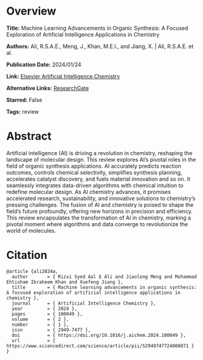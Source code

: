 # Overview
**Title:**
Machine Learning Advancements in Organic Synthesis: A Focused Exploration of Artificial Intelligence Applications in Chemistry

**Authors:**
Ali, R.S.A.E., Meng, J., Khan, M.E.I., and Jiang, X. |
Ali, R.S.A.E. et al.

**Publication Date:**
2024/01/24

**Link:**
[Elsevier Artificial Intelligence Chemistry](https://www.sciencedirect.com/science/article/pii/S2949747724000071)

**Alternative Links:**
[ResearchGate](https://www.researchgate.net/publication/377535430_Machine_Learning_Advancements_in_Organic_Synthesis_A_Focused_Exploration_of_Artificial_Intelligence_Applications_in_Chemistry)

**Starred:**
False

**Tags:**
review


# Abstract
Artificial intelligence (AI) is driving a revolution in chemistry, reshaping the landscape of molecular design.
This review explores AI’s pivotal roles in the field of organic synthesis applications.
AI accurately predicts reaction outcomes, controls chemical selectivity, simplifies synthesis planning, accelerates catalyst discovery, and fuels material innovation and so on.
It seamlessly integrates data-driven algorithms with chemical intuition to redefine molecular design.
As AI chemistry advances, it promises accelerated research, sustainability, and innovative solutions to chemistry’s pressing challenges.
The fusion of AI and chemistry is poised to shape the field’s future profoundly, offering new horizons in precision and efficiency.
This review encapsulates the transformation of AI in chemistry, marking a pivotal moment where algorithms and data converge to revolutionize the world of molecules.


# Citation
```
@article {ali2024a,
  author       = { Rizvi Syed Aal E Ali and Jiaolong Meng and Muhammad Ehtisham Ibraheem Khan and Xuefeng Jiang },
  title        = { Machine learning advancements in organic synthesis: A focused exploration of artificial intelligence applications in chemistry },
  journal      = { Artificial Intelligence Chemistry },
  year         = { 2024 },
  pages        = { 100049 },
  volume       = { 2 },
  number       = { 1 },
  issn         = { 2949-7477 },
  doi          = { https://doi.org/10.1016/j.aichem.2024.100049 },
  url          = { https://www.sciencedirect.com/science/article/pii/S2949747724000071 }
}
```
